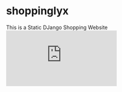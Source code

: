# shoppinglyx
This is a Static DJango Shopping Website 
![alt text](https://github.com/https://home.html)
